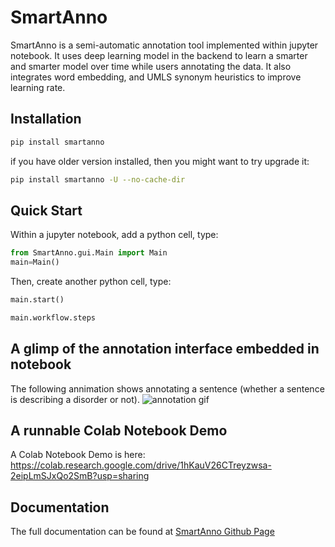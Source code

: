 # SmartAnno

SmartAnno is a semi-automatic annotation tool implemented within jupyter notebook. 
It uses deep learning model in the backend to learn a smarter and smarter model over time while users annotating the data. 
It also integrates word embedding, and UMLS synonym heuristics to improve learning rate.



## Installation

```bash
pip install smartanno
```

if you have older version installed, then you might want to try upgrade it:

```bash
pip install smartanno -U --no-cache-dir
```

## Quick Start

Within a jupyter notebook, add a python cell, type: 
```python
from SmartAnno.gui.Main import Main
main=Main()
```
Then, create another python cell, type:
```python
main.start()
```
```python
main.workflow.steps
```

## A glimp of the annotation interface embedded in notebook
The following annimation shows annotating a sentence (whether a sentence is describing a disorder or not).
![annotation gif](https://jianlins.github.io/SmartAnno/img/Peek%202020-06-20%2014-48.gif)

## A runnable Colab Notebook Demo
A Colab Notebook Demo is here: 
https://colab.research.google.com/drive/1hKauV26CTreyzwsa-2eipLmSJxQo2SmB?usp=sharing

## Documentation
The full documentation can be found at [SmartAnno Github Page](https://jianlins.github.io/SmartAnno/)
